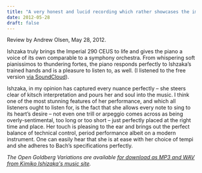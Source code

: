 ```yaml
---
title: "A very honest and lucid recording which rather showcases the impressive Bösendorfer Imperial 290 CEUS"
date: 2012-05-28
draft: false
---
```

Review by Andrew Olsen, May 28, 2012.

Ishzaka truly brings the Imperial 290 CEUS to life and gives the piano a voice of its own comparable to a symphony orchestra. From whispering soft pianissimos to thundering fortes, the piano responds perfectly to Ishzaka’s trained hands and is a pleasure to listen to, as well. (I listened to the free version [via SoundCloud](https://soundcloud.com/open-goldberg/sets/the-open-goldberg-variations)). 

Ishzaka, in my opinion has captured every nuance perfectly – she steers clear of kitsch interpretation and pours her and soul into the music. I think one of the most stunning features of her performance, and which all listeners ought to listen for, is the fact that she allows every note to sing to its heart’s desire – not even one trill or arpeggio comes across as being overly-sentimental, too long or too short – just perfectly placed at the right time and place. Her touch is pleasing to the ear and brings out the perfect balance of technical control, period performance albeit on a modern instrument. One can easily hear that she is at ease with her choice of tempi and she adheres to Bach’s specifications perfectly.

<em>The Open Goldberg Variations are available [for download as MP3 and WAV from Kimiko Ishizaka's music site](https://music.kimiko-pianko.com).</em>

